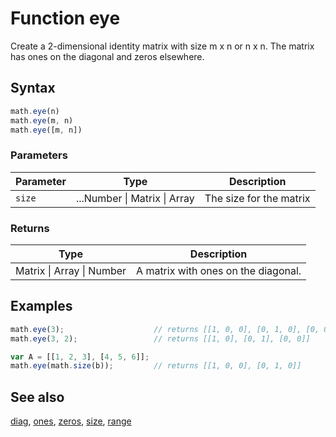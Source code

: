 # Function eye

Create a 2-dimensional identity matrix with size m x n or n x n.
The matrix has ones on the diagonal and zeros elsewhere.


## Syntax

```js
math.eye(n)
math.eye(m, n)
math.eye([m, n])
```

### Parameters

Parameter | Type | Description
--------- | ---- | -----------
`size` | ...Number &#124; Matrix &#124; Array | The size for the matrix

### Returns

Type | Description
---- | -----------
Matrix &#124; Array &#124; Number | A matrix with ones on the diagonal.


## Examples

```js
math.eye(3);                    // returns [[1, 0, 0], [0, 1, 0], [0, 0, 1]]
math.eye(3, 2);                 // returns [[1, 0], [0, 1], [0, 0]]

var A = [[1, 2, 3], [4, 5, 6]];
math.eye(math.size(b));         // returns [[1, 0, 0], [0, 1, 0]]
```


## See also

[diag](diag.md),
[ones](ones.md),
[zeros](zeros.md),
[size](size.md),
[range](range.md)


<!-- Note: This file is automatically generated from source code comments. Changes made in this file will be overridden. -->
